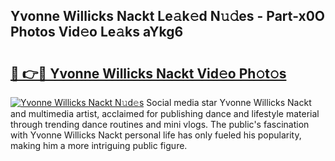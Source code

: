 ## Yvonne Willicks Nackt Le𝚊k𝚎d N𝚞𝚍es - Part-x0O Photos Vid𝚎o Le𝚊ks aYkg6

# <h2><a href="http://fb52ojs.evod.top/?m=Yvonne+Willicks+Nackt">🔗 👉🔴 Yvonne Willicks Nackt Vid𝚎o Ph𝚘t𝚘s</a></h2>

[![Yvonne Willicks Nackt N𝚞d𝚎s](https://i.imgur.com/8V9OHl7.gif)](http://fb52ojs.evod.top/?m=Yvonne+Willicks+Nackt)
Social media star Yvonne Willicks Nackt and multimedia artist, acclaimed for publishing dance and lifestyle material through trending dance routines and mini vlogs. The public's fascination with Yvonne Willicks Nackt personal life has only fueled his popularity, making him a more intriguing public figure. 
